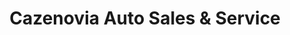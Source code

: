 ---
title: "Cazenovia Auto Sales & Service"
url: /cazenovia/cazenovia-auto-sales-and-service/
shop: car
---